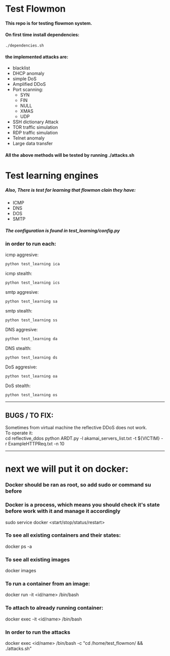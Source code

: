 # Test Flowmon  
#### This repo is for testing flowmon system.

#### On first time install dependencies:  
~~~~
./dependencies.sh 
~~~~

#### the implemented attacks are:
* blacklist
* DHCP anomaly
* simple DoS
* Amplified DDoS
* Port scanning:
    * SYN
    * FIN
    * NULL
    * XMAS
    * UDP
* SSH dictionary Attack
* TOR traffic simulation
* RDP traffic simulation
* Telnet anomaly
* Large data transfer    

 #### All the above methods will be tested by running ./attacks.sh

# Test learning engines
##### Also, There is test for learning that flowmon clain they have:
* ICMP
* DNS
* DOS
* SMTP  

##### The configuration is found in test_learning/config.py

### in order to run each:  

icmp aggresive: 
~~~~
python test_learning ica  
~~~~
icmp stealth:
~~~~
python test_learning ics  
~~~~
smtp aggresive: 
~~~~
python test_learning sa  
~~~~
smtp stealth: 
~~~~
python test_learning ss  
~~~~
DNS aggresive: 
~~~~
python test_learning da  
~~~~
DNS stealth: 
~~~~
python test_learning ds  
~~~~
DoS aggresive: 
~~~~
python test_learning oa  
~~~~
DoS stealth: 
~~~~
python test_learning os  
~~~~
---
## BUGS / TO FIX:
Sometimes from virtual machine the reflective DDoS does not work.   
To operate it:  
cd reflective_ddos
python ARDT.py -l akamai_servers_list.txt -t ${VICTIM} -r ExampleHTTPReq.txt  -n 10


---
# next we will put it on docker:  
### Docker should be ran as root, so add sudo or command su before

### Docker is a process, which means you should check it's state before work with it and manage it accordingly
sudo service docker <start/stop/status/restart>

### To see all existing containers and their states: 
docker ps -a

### To see all existing images 
docker images

### To run a container from an image: 
docker run -it <id/name> /bin/bash

### To attach to already running container:
docker exec -it <id/name> /bin/bash 

### In order to run the attacks 
docker exec <id/name> /bin/bash -c "cd /home/test_flowmon/ && ./attacks.sh"
